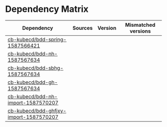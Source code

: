 # Dependency Matrix

Dependency | Sources | Version | Mismatched versions
---------- | ------- | ------- | -------------------
[cb-kubecd/bdd-spring-1587566421](https://github.com/cb-kubecd/bdd-spring-1587566421.git) |  | []() | 
[cb-kubecd/bdd-nh-1587567634](https://github.com/cb-kubecd/bdd-nh-1587567634.git) |  | []() | 
[cb-kubecd/bdd-sbhg-1587567634](https://github.com/cb-kubecd/bdd-sbhg-1587567634.git) |  | []() | 
[cb-kubecd/bdd-gh-1587567634](https://github.com/cb-kubecd/bdd-gh-1587567634.git) |  | []() | 
[cb-kubecd/bdd-nh-import-1587570207](https://github.com/cb-kubecd/bdd-nh-import-1587570207.git) |  | []() | 
[cb-kubecd/bdd-ghfjxy-import-1587570207](https://github.com/cb-kubecd/bdd-ghfjxy-import-1587570207.git) |  | []() | 
